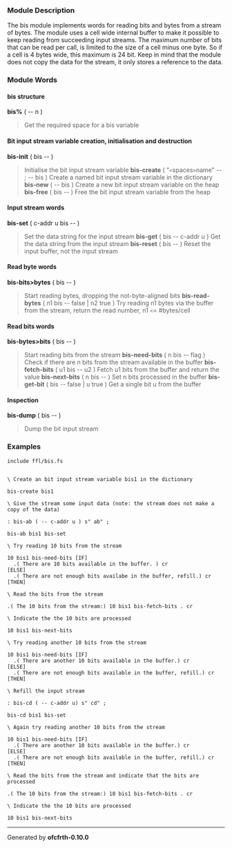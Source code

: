 ### Module Description ###
The bis module implements words for reading bits and bytes from a stream
of bytes. The module uses a cell wide internal buffer to make it possible
to keep reading from succeeding input streams. The maximum number of bits
that can be read per call, is limited to the size of a cell minus one
byte. So if a cell is 4 bytes wide, this maximum is 24 bit. Keep in mind
that the module does not copy the data for the stream, it only stores a
reference to the data.

### Module Words ###
#### bis structure ####
**bis%** ( -- n )
> Get the required space for a bis variable
#### Bit input stream variable creation, initialisation and destruction ####
**bis-init** ( bis -- )
> Initialise the bit input stream variable
**bis-create** ( "`<`spaces`>`name" -- ; -- bis )
> Create a named bit input stream variable in the dictionary
**bis-new** ( -- bis )
> Create a new bit input stream variable on the heap
**bis-free** ( bis -- )
> Free the bit input stream variable from the heap
#### Input stream words ####
**bis-set** ( c-addr u bis -- )
> Set the data string for the input stream
**bis-get** ( bis -- c-addr u )
> Get the data string from the input stream
**bis-reset** ( bis -- )
> Reset the input buffer, not the input stream
#### Read byte words ####
**bis-bits>bytes** ( bis -- )
> Start reading bytes, dropping the not-byte-aligned bits
**bis-read-bytes** ( n1 bis -- false | n2 true )
> Try reading n1 bytes via the buffer from the stream, return the read number, n1 `<`= #bytes/cell
#### Read bits words ####
**bis-bytes>bits** ( bis -- )
> Start reading bits from the stream
**bis-need-bits** ( n bis -- flag )
> Check if there are n bits from the stream available in the buffer
**bis-fetch-bits** ( u1 bis -- u2 )
> Fetch u1 bits from the buffer and return the value
**bis-next-bits** ( n bis -- )
> Set n bits processed in the buffer
**bis-get-bit** ( bis -- false | u true )
> Get a single bit u from the buffer
#### Inspection ####
**bis-dump** ( bis -- )
> Dump the bit input stream
### Examples ###
```
include ffl/bis.fs


\ Create an bit input stream variable bis1 in the dictionary

bis-create bis1

\ Give the stream some input data (note: the stream does not make a copy of the data)

: bis-ab ( -- c-addr u ) s" ab" ;

bis-ab bis1 bis-set

\ Try reading 10 bits from the stream

10 bis1 bis-need-bits [IF]
  .( There are 10 bits available in the buffer. ) cr
[ELSE]
  .( There are not enough bits availabe in the buffer, refill.) cr
[THEN]

\ Read the bits from the stream

.( The 10 bits from the stream:) 10 bis1 bis-fetch-bits . cr

\ Indicate the the 10 bits are processed

10 bis1 bis-next-bits

\ Try reading another 10 bits from the stream

10 bis1 bis-need-bits [IF]
  .( There are another 10 bits available in the buffer.) cr
[ELSE]
  .( There are not enough bits available in the buffer, refill.) cr
[THEN]

\ Refill the input stream

: bis-cd ( -- c-addr u) s" cd" ;

bis-cd bis1 bis-set

\ Again try reading another 10 bits from the stream

10 bis1 bis-need-bits [IF]
  .( There are another 10 bits available in the buffer.) cr
[ELSE]
  .( There are not enough bits available in the buffer, refill.) cr
[THEN]

\ Read the bits from the stream and indicate that the bits are processed

.( The 10 bits from the stream:) 10 bis1 bis-fetch-bits . cr

\ Indicate the the 10 bits are processed

10 bis1 bis-next-bits

```

---

Generated by **ofcfrth-0.10.0**